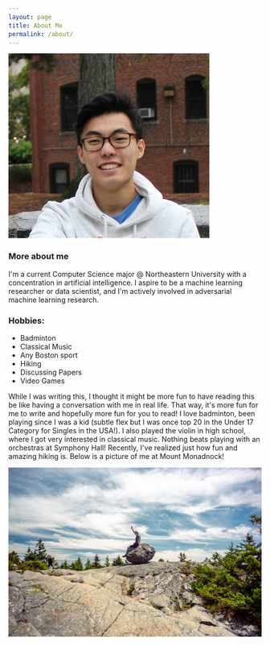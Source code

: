 ```yaml
---
layout: page
title: About Me
permalink: /about/
---
```



![alt text](images/Stanley.Wu.small.jpg)
### More about me
I'm a current Computer Science major @ Northeastern University with a concentration in artificial intelligence. I aspire to be a machine learning researcher or data scientist, and I'm actively involved in adversarial machine learning research. 

### Hobbies:
- Badminton
- Classical Music
- Any Boston sport
- Hiking 
- Discussing Papers
- Video Games

While I was writing this, I thought it might be more fun to have reading this be like having a conversation with me in real life. That way, it's more fun for me to write and hopefully more fun for you to read! I love badminton, been playing since I was a kid (subtle flex but I was once top 20 in the Under 17 Category for Singles in the USA!). I also played the violin in high school, where I got very interested in classical music. Nothing beats playing with an orchestras at Symphony Hall! Recently, I've realized just how fun and amazing hiking is. Below is a picture of me at Mount Monadnock!


![alt text](images/monadnock_small.jpg)
